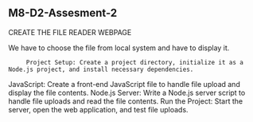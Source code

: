 ## M8-D2-Assesment-2

CREATE THE FILE READER WEBPAGE 

We have to choose the file from local system and have to display it.

         Project Setup: Create a project directory, initialize it as a Node.js project, and install necessary dependencies.

JavaScript: Create a front-end JavaScript file to handle file upload and display the file contents.
Node.js Server: Write a Node.js server script to handle file uploads and read the file contents.
Run the Project: Start the server, open the web application, and test file uploads.
